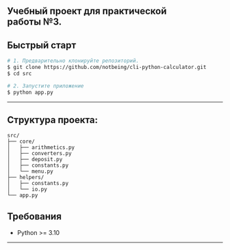 ## Учебный проект для практической работы №3.
## Быстрый старт

```bash
# 1. Предварительно клонируйте репозиторий.
$ git clone https://github.com/notbeing/cli-python-calculator.git
$ cd src

# 2. Запустите приложение
$ python app.py
```

---
## Структура проекта:
```
src/
├── core/
│   ├── arithmetics.py
│   ├── converters.py
│   ├── deposit.py
│   ├── constants.py
│   └── menu.py
├── helpers/
│   ├── constants.py
│   └── io.py
└── app.py
```

## Требования

* Python >= 3.10

---
